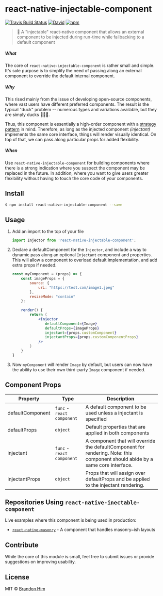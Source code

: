 # react-native-injectable-component
[![Travis Build Status](https://img.shields.io/travis/brh55/react-native-injectable-component.svg?style=flat-square)](https://travis-ci.org/brh55/react-native-injectable-component) [![David](https://img.shields.io/david/dev/brh55/react-native-injectable-component.svg?style=flat-square)](https://david-dm.org/brh55/react-native-injectable-component?type=dev) [![npm](https://img.shields.io/npm/dt/react-native-injectable-component.svg?style=flat-square)](https://www.npmjs.com/package/react-native-injectable-component)

> 💉 A "injectable" react-native component that allows an external component to be injected during run-time while fallbacking to a default component

##### What
The core of `react-native-injectable-component` is rather small and simple. It's sole purpose is to simplify the need of passing along an external component to override the default internal component.

##### Why
This rised mainly from the issue of developing open-source components, where vast users have different preferred components. The result is the typical "duck" problem -- numerous types and variations available, but they are simply ducks 🦆🦆🦆.

Thus, this component is essentially a high-order component with a [strategy pattern](https://en.wikipedia.org/wiki/Strategy_pattern) in mind. Therefore, as long as the injected component *(injectant)* implements the same core interface, things will render visually identical. On top of that, we can pass along particular props for added flexibility. 

##### When
Use `react-native-injectable-component` for building components where there is a strong indication where you suspect the component may be replaced in the future. In addition, where you want to give users greater flexibility without having to touch the core code of your components.

## Install
```bash
$ npm install react-native-injectable-component --save
```

## Usage
1. Add an import to the top of your file
    ```js
    import Injector from 'react-native-injectable-component';
    ```
2. Declare a defaultComponent for the `Injector`, and include a way to dynamic pass along an optional `Injectant` component and properties. This will allow a component to overload default implementation, and add extra props if needed.
    ```jsx
    const myComponent = (props) => {
        const imageProps = {
            source: {
                uri: "https://test.com/image1.jpeg"
            },
            resizeMode: "contain"
        };
        
        render() {
            return (
                <Injector
                   defaultComponent={Image}
                   defaultProps={imageProps}
                   injectant={props.customComponent}
                   injectantProps={props.customComponentProps}
                />
            )
        }
    }
    ```
3. Now `myComponent` will render `Image` by default, but users can now have the ability to use their own third-party `Image` component if needed.

## Component Props
| Property         | Type                       | Description                                                                                                                    |
|------------------|----------------------------|--------------------------------------------------------------------------------------------------------------------------------|
| defaultComponent | `func` - `react component` | A default component to be used unless a injectant is specified                                                                 |
| defaultProps     | `object`                   | Default properties that are applied in both components                                                                         |
| injectant        | `func` - `react component` | A component that will override the defaultComponent for rendering. Note: this component should abide by a same core interface. |
| injectantProps   | `object`                   | Props that will assign over defaultProps and be applied to the injectant rendering.                                            |

## Repositories Using `react-native-inectable-component`
Live examples where this component is being used in production:

- [`react-native-masonry`](https://github.com/brh55/react-native-masonry) - A component that handles masonry~ish layouts

## Contribute
While the core of this module is small, feel free to submit issues or provide suggestions on improving usability.

## License
MIT © [Brandon Him](https://github.com/brh55/react-native-injectable-component)
